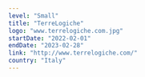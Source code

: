 ```yaml
---
level: "Small"
title: "TerreLogiche"
logo: "www.terrelogiche.com.jpg"
startDate: "2022-02-01"
endDate: "2023-02-28"
link: "http://www.terrelogiche.com/"
country: "Italy"
---
```

